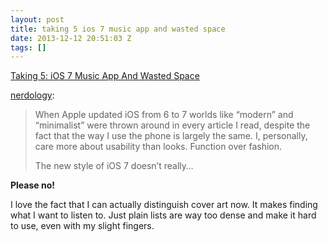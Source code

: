 ```yaml
---
layout: post
title: taking 5 ios 7 music app and wasted space
date: 2013-12-12 20:51:03 Z
tags: []
---
```

[Taking 5: iOS 7 Music App And Wasted Space](http://nerdology.tumblr.com/post/69791139377)

[nerdology](http://nerdology.tumblr.com/post/69791139377):

> When Apple updated iOS from 6 to 7 worlds like “modern” and “minimalist” were thrown around in every article I read, despite the fact that the way I use the phone is largely the same. I, personally, care more about usability than looks. Function over fashion.
> 
> The new style of iOS 7 doesn’t really…

**Please no!**

I love the fact that I can actually distinguish cover art now. It makes finding what I want to listen to. Just plain lists are way too dense and make it hard to use, even with my slight fingers.
